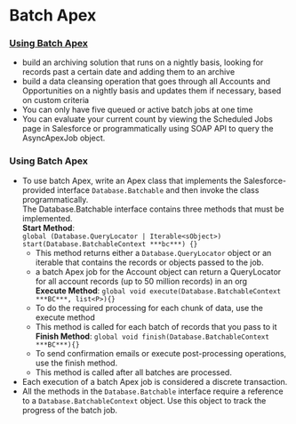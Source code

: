 # Batch Apex

### [Using Batch Apex](https://developer.salesforce.com/docs/atlas.en-us.apexcode.meta/apexcode/apex_batch_interface.htm)
* build an archiving solution that runs on a nightly basis, looking for records past a certain date and adding them to an archive
* build a data cleansing operation that goes through all Accounts and Opportunities on a nightly basis and updates them if necessary, based on custom criteria
* You can only have five queued or active batch jobs at one time
* You can evaluate your current count by viewing the Scheduled Jobs page in Salesforce or programmatically using SOAP API to query the AsyncApexJob object.

### Using Batch Apex
* To use batch Apex, write an Apex class that implements the Salesforce-provided interface `Database.Batchable` and then invoke the class programmatically.<br/>
The Database.Batchable interface contains three methods that must be implemented.<br/>
 <b>Start Method</b>: <br/>
  `global (Database.QueryLocator | Iterable<sObject>) start(Database.BatchableContext ***bc***) {}`
  * This method returns either a `Database.QueryLocator` object or an iterable that contains the records or objects passed to the job.
  * a batch Apex job for the Account object can return a QueryLocator for all account records (up to 50 million records) in an org<br/>
<b>Execute Method</b>: `global void execute(Database.BatchableContext ***BC***, list<P>){}`
  * To do the required processing for each chunk of data, use the execute method
  *  This method is called for each batch of records that you pass to it<br/>
<b>Finish Method</b>: `global void finish(Database.BatchableContext ***BC***){}`
  * To send confirmation emails or execute post-processing operations, use the finish method. 
  * This method is called after all batches are processed.
* Each execution of a batch Apex job is considered a discrete transaction.
* All the methods in the `Database.Batchable` interface require a reference to a `Database.BatchableContext` object. Use this object to track the progress of the batch job.


